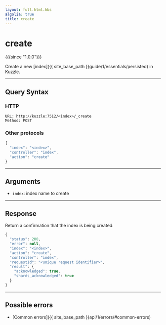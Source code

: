 ```yaml
---
layout: full.html.hbs
algolia: true
title: create
---
```


# create

{{{since "1.0.0"}}}

Create a new [index]({{ site_base_path }}guide/1/essentials/persisted) in Kuzzle.

---

## Query Syntax

### HTTP

```http
URL: http://kuzzle:7512/<index>/_create
Method: POST
```

### Other protocols

```js
{
  "index": "<index>",
  "controller": "index",
  "action": "create"
}
```

---

## Arguments

* `index`: index name to create

---

## Response

Return a confirmation that the index is being created:

```js
{
  "status": 200,
  "error": null,
  "index": "<index>",
  "action": "create",
  "controller": "index",
  "requestId": "<unique request identifier>",
  "result": {
    "acknowledged": true,
    "shards_acknowledged": true
  }
}
```

---

## Possible errors

- [Common errors]({{ site_base_path }}api/1/errors/#common-errors)
